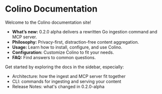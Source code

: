 # Colino Documentation

Welcome to the Colino documentation site!

- **What’s new:** 0.2.0 alpha delivers a rewritten Go ingestion command and MCP server.
- **Philosophy:** Privacy-first, distraction-free content aggregation.
- **Usage:** Learn how to install, configure, and use Colino.
- **Configuration:** Customize Colino to fit your needs.
- **FAQ:** Find answers to common questions.

Get started by exploring the docs in the sidebar, especially:
- Architecture: how the ingest and MCP server fit together
- CLI: commands for ingesting and serving your content
 - Release Notes: what's changed in 0.2.0-alpha
 
